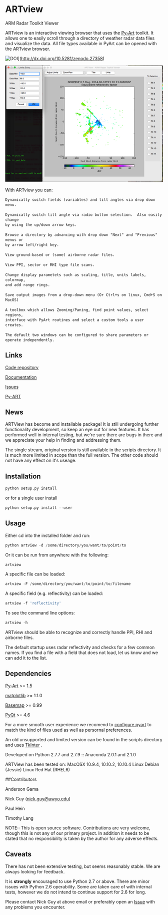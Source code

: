 ARTview
=======

ARM Radar Toolkit Viewer

ARTview is an interactive viewing browser that uses the [Py-Art](https://github.com/ARM-DOE/pyart) toolkit.
It allows one to easily scroll through a directory of weather radar data files 
and visualize the data.  All file types available in PyArt can be opened with
the ARTview browser.

![DOI](https://zenodo.org/badge/doi/10.5281/zenodo.27358.svg)](http://dx.doi.org/10.5281/zenodo.27358)

![Screenshot](https://github.com/nguy/artview/blob/master/ARTView_Screenshot.png)

With ARTview you can:

    Dynamically switch fields (variables) and tilt angles via drop down menu.

    Dynamically switch tilt angle via radio button selection.  Also easily change 
    by using the up/down arrow keys.

    Browse a directory by advancing with drop down "Next" and "Previous" menus or 
    by arrow left/right key.

    View ground-based or (some) airborne radar files.

    View PPI, sector or RHI type file scans.

    Change display parametets such as scaling, title, units labels, colormap,  
    and add range rings.

    Save output images from a drop-down menu (Or Ctrl+s on linux, Cmd+S on MacOS)

    A toolbox which allows Zooming/Paning, find point values, select regions,
    interface with PyArt routines and select a custom tools a user creates.

    The default two windows can be configured to share parameters or operate independently.

## Links
[Code repository](https://github.com/nguy/artview)

[Documentation](https://rawgit.com/nguy/artview/master/docs/build/html/index.html)

[Issues](https://github.com/nguy/artview/issues)

[Py-ART](https://github.com/ARM-DOE/pyart)

## News
ARTView has become and installable package!
It is still undergoing further functionality development, so keep an eye out for new
features.  It has performed well in internal testing, but we're sure there are bugs in
there and we appreciate your help in finding and addressing them.

The single stream, original version is still available in the scripts directory. It is 
much more limited in scope than the full version.
The other code should not have any effect on it's useage.

## Installation
```python
python setup.py install
```

or for a single user install
```python
python setup.py install --user
```

## Usage
Either cd into the installed folder and run:

```python
python artview -d /some/directory/you/want/to/point/to
```

Or it can be run from anywhere with the following:

```python
artview
```

A specific file can be loaded:
```python
artview -F /some/directory/you/want/to/point/to/filename
```

A specific field (e.g. reflectivity) can be loaded:
```python
artview -f 'reflectivity'
```

To see the command line options:
```python
artview -h
```

ARTview should be able to recognize and correctly handle PPI, RHI and airborne files.

The default startup uses radar reflectivity and checks for a few common names.
If you find a file with a field that does not load, let us know and we can add it
to the list.

## Dependencies
[Py-Art](https://github.com/ARM-DOE/pyart) >= 1.5

[matplotlib](http://matplotlib.org) >= 1.1.0

[Basemap](http://matplotlib.org/basemap) >= 0.99

[PyQt](http://www.riverbankcomputing.co.uk/software/pyqt/intro) >= 4.6

For a more smooth user experience we recomend to [configure pyart](http://arm-doe.github.io/pyart-docs-travis/user_reference/generated/pyart.load_config.html#pyart.load_config)
to match the kind of files used as well as persornal preferences.

An old unsupported and limited version can be found in the scripts directory and uses
[TkInter](https://wiki.python.org/moin/TkInter) .

Developed on Python 2.7.7 and 2.7.9 :: Anaconda 2.0.1 and 2.1.0

ARTView has been tested on:
MacOSX 10.9.4, 10.10.2, 10.10.4
Linux Debian (Jessie)
Linux Red Hat (RHEL6)

##Contributors

Anderson Gama

Nick Guy (nick.guy@uwyo.edu)

Paul Hein

Timothy Lang

NOTE:: This is open source software.  Contributions are very welcome, though this is not any of our primary project.  In addition it needs to be stated that no responsibility is taken by the author for any adverse effects.

## Caveats
There has not been extensive testing, but seems reasonably stable.
We are always looking for feedback.

It is  **strongly** encouraged to use Python 2.7 or above. There are minor issues with 
Python 2.6 operability. Some are taken care of with internal tests, however we do not
intend to continue support for 2.6 for long.

Please contact Nick Guy at above email or preferably open an [Issue](https://github.com/nguy/artview/issues) with any problems you encounter.
